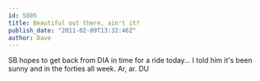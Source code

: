 ```yaml
---
id: 5805
title: Beautiful out there, ain't it?
publish_date: "2011-02-09T13:32:46Z"
author: Dave
---
```

SB hopes to get back from DIA in time for a ride today... I told him it's been sunny and in the forties all week. Ar, ar. DU
